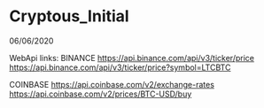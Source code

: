 # Cryptous_Initial
06/06/2020

WebApi links:
BINANCE
https://api.binance.com/api/v3/ticker/price
https://api.binance.com/api/v3/ticker/price?symbol=LTCBTC


COINBASE
https://api.coinbase.com/v2/exchange-rates 
https://api.coinbase.com/v2/prices/BTC-USD/buy
